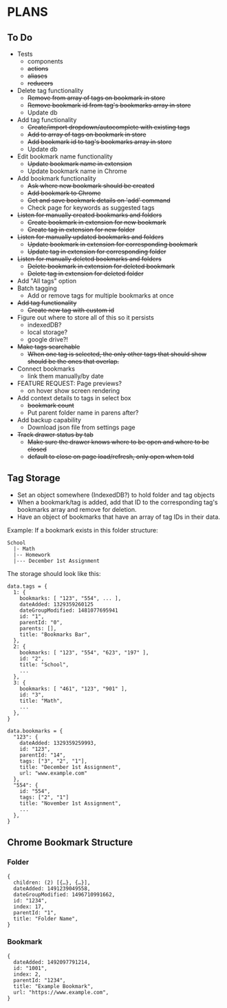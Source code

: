 # PLANS

## To Do
* Tests
  * components
  * ~~actions~~
  * ~~aliases~~
  * ~~reducers~~
* Delete tag functionality
  * ~~Remove from array of tags on bookmark in store~~
  * ~~Remove bookmark id from tag's bookmarks array in store~~
  * Update db
* Add tag functionality
  * ~~Create/import dropdown/autocomplete with existing tags~~
  * ~~Add to array of tags on bookmark in store~~
  * ~~Add bookmark id to tag's bookmarks array in store~~
  * Update db
* Edit bookmark name functionality
  * ~~Update bookmark name in extension~~
  * Update bookmark name in Chrome
* Add bookmark functionality
  * ~~Ask where new bookmark should be created~~
  * ~~Add bookmark to Chrome~~
  * ~~Get and save bookmark details on 'add' command~~
  * Check page for keywords as suggested tags
* ~~Listen for manually created bookmarks and folders~~
  * ~~Create bookmark in extension for new bookmark~~
  * ~~Create tag in extension for new folder~~
* ~~Listen for manually updated bookmarks and folders~~
  * ~~Update bookmark in extension for corresponding bookmark~~
  * ~~Update tag in extension for corresponding folder~~
* ~~Listen for manually deleted bookmarks and folders~~
  * ~~Delete bookmark in extension for deleted bookmark~~
  * ~~Delete tag in extension for deleted folder~~
* Add "All tags" option
* Batch tagging
  * Add or remove tags for multiple bookmarks at once
* ~~Add tag functionality~~
  * ~~Create new tag with custom id~~
* Figure out where to store all of this so it persists
  * indexedDB?
  * local storage?
  * google drive?!
* ~~Make tags searchable~~
  * ~~When one tag is selected, the only other tags that should show should be the ones that overlap.~~
* Connect bookmarks
  * link them manually/by date
* FEATURE REQUEST: Page previews?
  * on hover show screen rendering
* Add context details to tags in select box
  * ~~bookmark count~~
  * Put parent folder name in parens after?
* Add backup capability
  * Download json file from settings page
* ~~Track drawer status by tab~~
  * ~~Make sure the drawer knows where to be open and where to be closed~~
  * ~~default to close on page load/refresh, only open when told~~


## Tag Storage
- Set an object somewhere (IndexedDB?) to hold folder and tag objects
- When a bookmark/tag is added, add that ID to the corresponding tag's bookmarks array and remove for deletion.
- Have an object of bookmarks that have an array of tag IDs in their data.

Example:
If a bookmark exists in this folder structure:

```
School
  |- Math
  |-- Homework
  |--- December 1st Assignment
```

The storage should look like this:
```
data.tags = {
  1: {
    bookmarks: [ "123", "554", ... ],
    dateAdded: 1329359260125
    dateGroupModified: 1481077695941
    id: "1",
    parentId: "0",
    parents: [],
    title: "Bookmarks Bar",
  },
  2: {
    bookmarks: [ "123", "554", "623", "197" ],
    id: "2",
    title: "School",
    ...
  },
  3: {
    bookmarks: [ "461", "123", "901" ],
    id: "3",
    title: "Math",
    ...
  },
}
```
```
data.bookmarks = {
  "123": {
    dateAdded: 1329359259993,
    id: "123",
    parentId: "14",
    tags: ["3", "2", "1"],
    title: "December 1st Assignment",
    url: "www.example.com"
  },
  "554": {
    id: "554",
    tags: ["2", "1"]
    title: "November 1st Assignment",
    ...
  },
}
```



## Chrome Bookmark Structure
### Folder
```
{
  children: (2) [{…}, {…}],
  dateAdded: 1491239049558,
  dateGroupModified: 1496710991662,
  id: "1234",
  index: 17,
  parentId: "1",
  title: "Folder Name",
}
```
### Bookmark
```
{
  dateAdded: 1492097791214,
  id: "1001",
  index: 2,
  parentId: "1234",
  title: "Example Bookmark",
  url: "https://www.example.com",
}
```